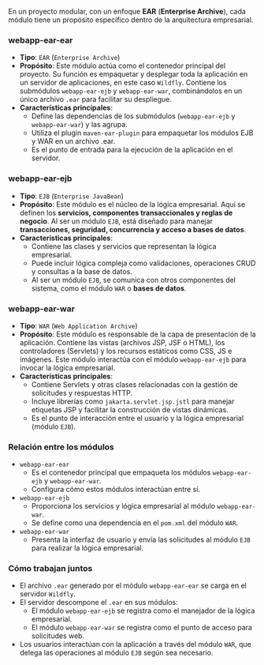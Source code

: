 <p>En un proyecto modular, con un enfoque <b>EAR</b> (<b>Enterprise Archive</b>), cada módulo tiene un propósito específico dentro de la arquitectura empresarial.</p>

<h3>webapp-ear-ear</h3>

- <b>Tipo</b>: `EAR` (`Enterprise Archive`)
- <b>Propósito</b>:
Este módulo actúa como el contenedor principal del proyecto. Su función es empaquetar y desplegar toda la aplicación en un servidor de aplicaciones, en este caso `Wildfly`. Contiene los submódulos `webapp-ear-ejb` y `webapp-ear-war`, combinándolos en un único archivo `.ear` para facilitar su despliegue.
- <b>Características principales</b>:
  - Define las dependencias de los submódulos (`webapp-ear-ejb` y `webapp-ear-war`) y las agrupa.
  - Utiliza el plugin `maven-ear-plugin` para empaquetar los módulos EJB y WAR en un archivo .ear.
  - Es el punto de entrada para la ejecución de la aplicación en el servidor.

<h3>webapp-ear-ejb</h3>

- <b>Tipo</b>: `EJB` (`Enterprise JavaBean`)
- <b>Propósito</b>:
Este módulo es el núcleo de la lógica empresarial. Aquí se definen los <b>servicios, componentes transaccionales y reglas de negocio</b>. Al ser un módulo `EJB`, está diseñado para manejar <b>transacciones, seguridad, concurrencia y acceso a bases de datos</b>.
- <b>Características principales</b>:
  - Contiene las clases y servicios que representan la lógica empresarial.
  - Puede incluir lógica compleja como validaciones, operaciones CRUD y consultas a la base de datos.
  - Al ser un módulo `EJB`, se comunica con otros componentes del sistema, como el módulo `WAR` o <b>bases de datos</b>.
 
<h3>webapp-ear-war</h3>

- <b>Tipo</b>: `WAR` (`Web Application Archive`)
- <b>Propósito</b>:
Este módulo es responsable de la capa de presentación de la aplicación. Contiene las vistas (archivos JSP, JSF o HTML), los controladores (Servlets) y los recursos estáticos como CSS, JS e imágenes. Este módulo interactúa con el módulo `webapp-ear-ejb` para invocar la lógica empresarial.
- <b>Características principales</b>:
  - Contiene Servlets y otras clases relacionadas con la gestión de solicitudes y respuestas HTTP.
  - Incluye librerías como `jakarta.servlet.jsp.jstl` para manejar etiquetas JSP y facilitar la construcción de vistas dinámicas.
  - Es el punto de interacción entre el usuario y la lógica empresarial (módulo `EJB`).

<h3>Relación entre los módulos</h3>

- `webapp-ear-ear`
  - Es el contenedor principal que empaqueta los módulos `webapp-ear-ejb` y `webapp-ear-war`.
  - Configura cómo estos módulos interactúan entre sí.
- `webapp-ear-ejb`
  - Proporciona los servicios y lógica empresarial al módulo `webapp-ear-war`.
  - Se define como una dependencia en el `pom.xml` del módulo `WAR`.
- `webapp-ear-war`
  - Presenta la interfaz de usuario y envía las solicitudes al módulo `EJB` para realizar la lógica empresarial.
 
<h3>Cómo trabajan juntos</h3>

- El archivo `.ear` generado por el módulo `webapp-ear-ear` se carga en el servidor `Wildfly`.
- El servidor descompone el `.ear` en sus módulos:
  - El módulo `webapp-ear-ejb` se registra como el manejador de la lógica empresarial.
  - El módulo `webapp-ear-war` se registra como el punto de acceso para solicitudes web.
- Los usuarios interactúan con la aplicación a través del módulo `WAR`, que delega las operaciones al módulo `EJB` según sea necesario.

